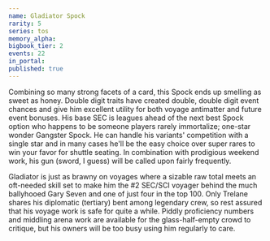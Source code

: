```yaml
---
name: Gladiator Spock
rarity: 5
series: tos
memory_alpha:
bigbook_tier: 2
events: 22
in_portal:
published: true
---
```


Combining so many strong facets of a card, this Spock ends up smelling as sweet as honey. Double digit traits have created double, double digit event chances and give him excellent utility for both voyage antimatter and future event bonuses. His base SEC is leagues ahead of the next best Spock option who happens to be someone players rarely immortalize; one-star wonder Gangster Spock. He can handle his variants' competition with a single star and in many cases he'll be the easy choice over super rares to win your favor for shuttle seating. In combination with prodigious weekend work, his gun (sword, I guess) will be called upon fairly frequently.

Gladiator is just as brawny on voyages where a sizable raw total meets an oft-needed skill set to make him the #2 SEC/SCI voyager behind the much ballyhooed Gary Seven and one of just four in the top 100. Only Trelane shares his diplomatic (tertiary) bent among legendary crew, so rest assured that his voyage work is safe for quite a while. Piddly proficiency numbers and middling arena work are available for the glass-half-empty crowd to critique, but his owners will be too busy using him regularly to care.
